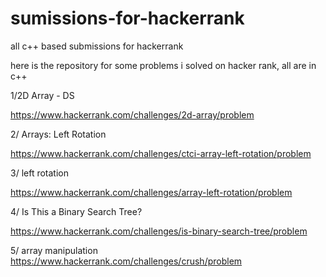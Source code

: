 # sumissions-for-hackerrank
all c++ based submissions for hackerrank

here is the repository for some problems i solved on hacker rank, all are in c++



1/2D Array - DS

https://www.hackerrank.com/challenges/2d-array/problem

2/ Arrays: Left Rotation

https://www.hackerrank.com/challenges/ctci-array-left-rotation/problem

3/ left rotation

https://www.hackerrank.com/challenges/array-left-rotation/problem

4/ Is This a Binary Search Tree?

https://www.hackerrank.com/challenges/is-binary-search-tree/problem

5/ array manipulation
https://www.hackerrank.com/challenges/crush/problem
